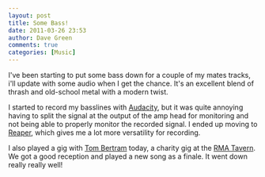 ```yaml
---
layout: post
title: Some Bass!
date: 2011-03-26 23:53
author: Dave Green
comments: true
categories: [Music]
---
```

I've been starting to put some bass down for a couple of my mates tracks, i'll update with some audio when I get the chance. It's an excellent blend of thrash and old-school metal with a modern twist.

I started to record my basslines with [Audacity](http://audacity.sf.net), but it was quite annoying having to split the signal at the output of the amp head for monitoring and not being able to properly monitor the recorded signal. I ended up moving to [Reaper](http://www.reaper.fm), which gives me a lot more versatility for recording.

I also played a gig with [Tom Bertram](http://www.tombertram.co.uk) today, a charity gig at the [RMA Tavern](http://www.rmatavern.co.uk). We got a good reception and played a new song as a finale. It went down really really well!
